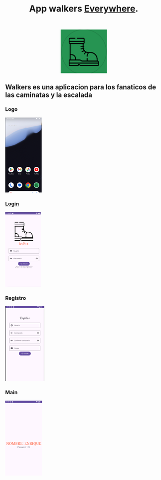 <h1 align="center">App walkers <a href="https://nodejs.org/en/download">Everywhere</a>.</h1><br>

<p align="center">
  <a href="https://github.com/kiqueee11/Android-Studio/blob/master/app/src/main/res/drawable/">
    <img src="https://github.com/kiqueee11/Android-Studio/blob/master/Capturas/CapturaLogo.PNG" alt="logo" height="140">
  </a>

  
</p>
<h2>Walkers es una aplicacion para los fanaticos de las caminatas y la escalada</h2>
<p>
  <h3>Logo</h3>
  <a href="https://github.com/kiqueee11/Android-Studio/blob/master/app/src/main/res/drawable/">
    <img src="https://github.com/kiqueee11/Android-Studio/blob/master/Capturas/Captura.PNG" alt="cap" height="240">
    </p>
    <p>
       <h3>Login</h3>
  </a>
  <a href="https://github.com/kiqueee11/Android-Studio/blob/master/app/src/main/res/drawable/">
    <img src="https://github.com/kiqueee11/Android-Studio/blob/master/Capturas/Captura1.PNG" alt="cap1" height="240">
  </a>
  </p>
      <p>
         <h3>Registro</h3>
    <a href="https://github.com/kiqueee11/Android-Studio/blob/master/app/src/main/res/drawable/">
    <img src="https://github.com/kiqueee11/Android-Studio/blob/master/Capturas/Captura2.PNG" alt="cap2" height="240">
  </a>
  </p>
      <p>
         <h3>Main</h3>
  <a href="https://github.com/kiqueee11/Android-Studio/blob/master/app/src/main/res/drawable/">
    <img src="https://github.com/kiqueee11/Android-Studio/blob/master/Capturas/Captura3.PNG" alt="cap3" height="240">
  </a>
</p>
